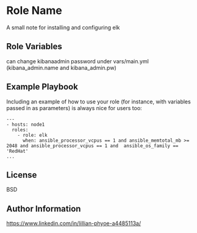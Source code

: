 Role Name
=========

A small note for installing and configuring elk

Role Variables
--------------

can change kibanaadmin password under vars/main.yml (kibana_admin.name and kibana_admin.pw)

Example Playbook
----------------

Including an example of how to use your role (for instance, with variables passed in as parameters) is always nice for users too:

    ---
    - hosts: node1
      roles:
        - role: elk
          when: ansible_processor_vcpus == 1 and ansible_memtotal_mb >= 2048 and ansible_processor_vcpus == 1 and  ansible_os_family == 'RedHat'
    ...
License
-------

BSD

Author Information
------------------

https://www.linkedin.com/in/lillian-phyoe-a4485113a/
